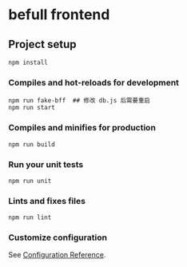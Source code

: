 # befull frontend

## Project setup

```
npm install
```

### Compiles and hot-reloads for development

```
npm run fake-bff  ## 修改 db.js 后需要重启
npm run start
```

### Compiles and minifies for production

```
npm run build
```

### Run your unit tests

```
npm run unit
```

### Lints and fixes files

```
npm run lint
```

### Customize configuration

See [Configuration Reference](https://cli.vuejs.org/config/).
